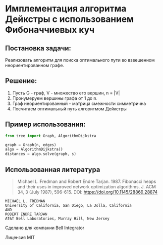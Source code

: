 # Имплементация алгоритма Дейкстры с использованием Фибоначчиевых куч

## Постановка задачи:

Реализовать алгоритм для поиска оптимального пути во взвешенном неориентированном графе.

## Решение:
1. Пусть G - граф, V - множество его вершин, n = |V|
2. Пронумеруем вершины графа от 1 до n.
3. Граф неориентированный - матрица смежности симметрична
4. Посчитаем оптимальный путь алгоритмом Дейкстры

## Пример использования:

```python
from tree import Graph, AlgorithmDijkstra

graph = Graph(n, edges)
algo = AlgorithmDijkstra()
distances = algo.solve(graph, s)
```

## Использованная литература

> Michael L. Fredman and Robert Endre Tarjan. 1987. Fibonacci heaps and their uses in improved network optimization algorithms. J. ACM 34, 3 (July 1987), 596-615. DOI: https://doi.org/10.1145/28869.28874

```
MICHAEL L. FREDMAN
University of California, San Diego, La Jolla, California
AND
ROBERT ENDRE TARJAN
AT&T Bell Laboratories, Murray Hill, New Jersey
```

Сделано для компании Bell Integrator

Лицензия MIT
